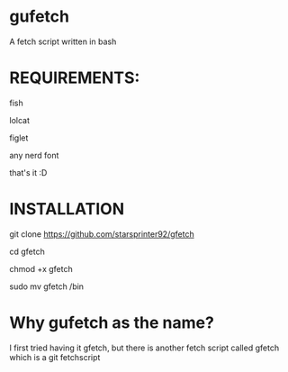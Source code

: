 # gufetch

A fetch script written in bash

# REQUIREMENTS:
 
 fish
 
 lolcat
 
 figlet

any nerd font
 
 that's it :D

# INSTALLATION 

git clone https://github.com/starsprinter92/gfetch

cd gfetch

chmod +x gfetch

sudo mv gfetch /bin

# Why gufetch as the name?
I first tried having it gfetch, but there is another fetch script called gfetch which is a git fetchscript
